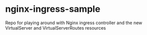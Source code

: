 # nginx-ingress-sample
Repo for playing around with Nginx ingress controller and the new VirtualServer and VirtualServerRoutes resources
